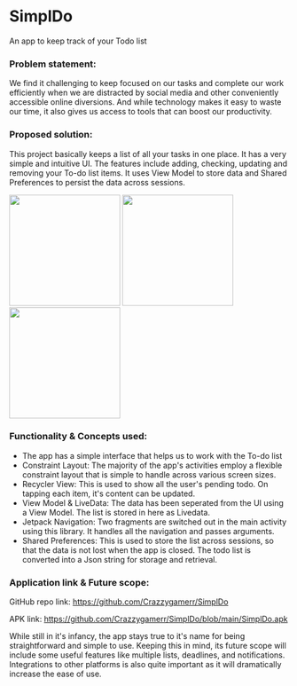 # SimplDo
An app to keep track of your Todo list

### Problem statement:
We find it challenging to keep focused on our tasks and complete our work efficiently when we are distracted by social media and other conveniently accessible online diversions. And while technology makes it easy to waste our time, it also gives us access to tools that can boost our productivity. 

### Proposed solution:
This project basically keeps a list of all your tasks in one place. It has a very simple and intuitive UI. The features include adding, checking, updating and removing your To-do list items. It uses View Model to store data and Shared Preferences to persist the data across sessions. 

<img width="200" src="https://user-images.githubusercontent.com/45452035/148634346-18155ead-c691-4378-be7f-5b3d95631365.png"> <img width="200" src="https://user-images.githubusercontent.com/45452035/148634377-3d812da8-71e2-4187-82a8-abe6023b8133.png"> <img width="200" src="https://user-images.githubusercontent.com/45452035/148634411-bf1baaa6-f1c0-45f3-b2ac-f67f90d11a50.png">

### Functionality & Concepts used:
- The app has a simple interface that helps us to work with the To-do list
- Constraint Layout: The majority of the app's activities employ a flexible constraint layout that is simple to handle across various screen sizes.
- Recycler View: This is used to show all the user's pending todo. On tapping each item, it's content can be updated. 
- View Model & LiveData: The data has been seperated from the UI using a View Model. The list is stored in here as Livedata.
- Jetpack Navigation: Two fragments are switched out in the main activity using this library. It handles all the navigation and passes arguments.
- Shared Preferences: This is used to store the list across sessions, so that the data is not lost when the app is closed. The todo list is converted into a Json string for storage and retrieval.

### Application link & Future scope:
GitHub repo link: https://github.com/Crazzygamerr/SimplDo

APK link: https://github.com/Crazzygamerr/SimplDo/blob/main/SimplDo.apk

While still in it's infancy, the app stays true to it's name for being straightforward and simple to use. Keeping this in mind, its future scope will include some useful features like multiple lists, deadlines, and notifications. Integrations to other platforms is also quite important as it will dramatically increase the ease of use.
